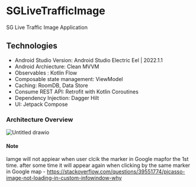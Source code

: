 # SGLiveTrafficImage
SG Live Traffic Image Application

## Technologies

* Android Studio Version: Android Studio Electric Eel | 2022.1.1
* Android Archiecture: Clean MVVM
* Observables : Kotlin Flow
* Composable state management: ViewModel
* Caching: RoomDB, Data Store
* Consume REST API: Retrofit with Kotlin Coroutines
* Dependency Injection: Dagger Hilt
* UI: Jetpack Compose

### Architecture Overview

![Untitled drawio](https://user-images.githubusercontent.com/11756630/218929374-aafc54c8-16fe-4bac-989d-877ca3c9f33b.png)

#### Note
Iamge will not appiear when user clcik the marker in Google mapfor the 1st time. after some time it will appear again when clicking by the same marker in Google map - https://stackoverflow.com/questions/39551774/picasso-image-not-loading-in-custom-infowindow-why
